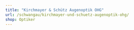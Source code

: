 ```yaml
---
title: "Kirchmayer & Schütz Augenoptik OHG"
url: /schwangau/kirchmayer-und-schuetz-augenoptik-ohg/
shop: Optiker
---
```


